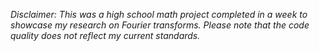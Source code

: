 *Disclaimer: This was a high school math project completed in a week to showcase my research on Fourier transforms. Please note that the code quality does not reflect my current standards.*
